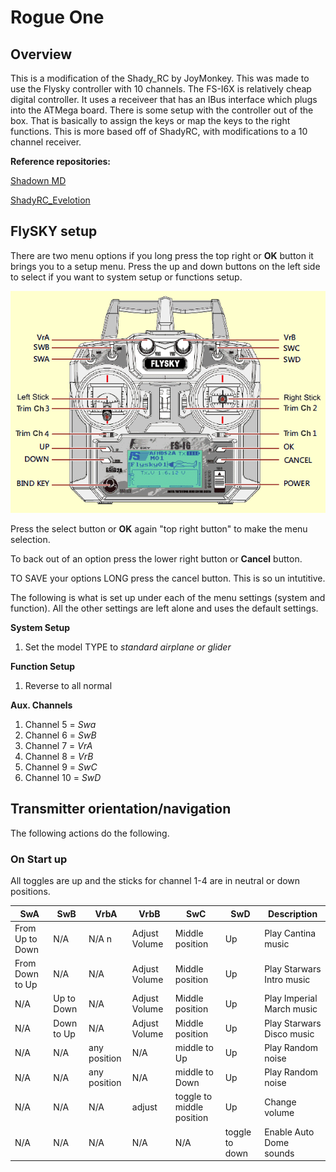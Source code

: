 # Rogue One 

## Overview 
This is a modification of the Shady_RC by JoyMonkey. This was made to use the Flysky controller with 10 channels. The FS-I6X is relatively cheap digital controller. It uses a receiveer that has an IBus interface which plugs into the ATMega board. There is some setup with the controller out of the box. That is basically to assign the keys or map the keys to the right functions. This is more based off of ShadyRC, with modifications to a 10 channel receiver. 

**Reference repositories:** 

[Shadown MD](https://www.printed-droid.com/kb/shadow-md-droid-control-system/)

[ShadyRC_Evelotion](https://github.com/joymonkey/dEvolution/blob/master/sketches/ShadyRC_Evolution/ShadyRC_Evolution.ino)

## FlySKY setup
There are two menu options if you long press the top right or **OK** button it brings you to a setup menu. Press the up and down buttons on the left side to select if you want to system setup or functions setup.

![Flysky FSi6](images/FS-i6X.png)

Press the select button or **OK** again "top right button" to make the menu selection.

To back out of an option press the lower right button or **Cancel** button. 

TO SAVE your options LONG press the cancel button. This is so un intutitive. 

The following is what is set up under each of the menu settings (system and function). All the other settings are left alone and uses the default settings.

**System Setup** 
1. Set the model TYPE to *standard airplane or glider*

**Function Setup**
1. Reverse to all normal

**Aux. Channels**
1. Channel 5 = *Swa*
2. Channel 6 = *SwB*
3. Channel 7 = *VrA*
4. Channel 8 = *VrB*
5. Channel 9 = *SwC*
6. Channel 10 = *SwD*

## Transmitter orientation/navigation

The following actions do the following. 

### On Start up
All toggles are up and the sticks for channel 1-4 are in neutral or down positions.

| SwA | SwB | VrbA | VrbB | SwC | SwD | Description |
| ----|-----|------|------|-----|-----|-------------|
| From Up to Down| N/A   | N/A n | Adjust Volume | Middle position | Up | Play Cantina music|
| From Down to Up| N/A   | N/A  | Adjust Volume | Middle position | Up | Play Starwars Intro music|
| N/A | Up to Down  | N/A | Adjust Volume | Middle position | Up | Play Imperial March music|
| N/A | Down to Up  | N/A | Adjust Volume | Middle position | Up | Play Starwars Disco music|
| N/A | N/A   | any position | N/A | middle to Up | Up | Play Random noise|
| N/A | N/A   | any position | N/A | middle to Down | Up | Play Random noise|
| N/A | N/A   | N/A | adjust | toggle to middle position | Up | Change volume|
| N/A | N/A   | N/A | N/A | N/A | toggle to down | Enable Auto Dome sounds|
